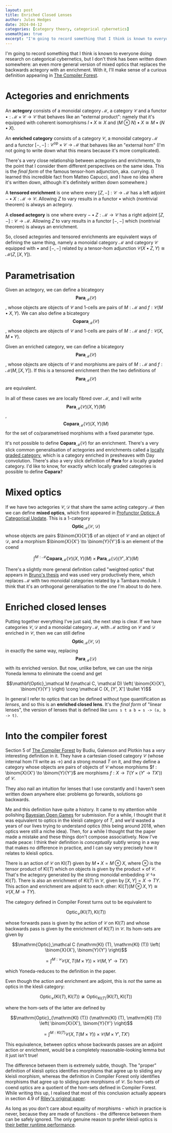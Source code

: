 ```yaml
---
layout: post
title: Enriched Closed Lenses
author: Jules Hedges
date: 2024-04-12
categories: [category theory, categorical cybernetics]
usemathjax: true 
excerpt: "I'm going to record something that I think is known to everyone doing research on categorical cybernetics, but I don't think has been written down somewhere: an even more general version of mixed optics that replaces the backwards actegory with an enrichment. With it, I'll make sense of a curious definition appearing in The Compiler Forest."
---
```


I'm going to record something that I think is known to everyone doing research on categorical cybernetics, but I don't think has been written down somewhere: an even more general version of mixed optics that replaces the backwards actegory with an enrichment. With it, I'll make sense of a curious definition appearing in [The Compiler Forest](https://homepages.inf.ed.ac.uk/gdp/publications/compiler-forest.pdf).

# Actegories and enrichments

An **actegory** consists of a monoidal category $\mathcal M$, a category $\mathcal C$ and a functor $\bullet : \mathcal M \times \mathcal C \to \mathcal C$ that behaves like an "external product": namely that it's equipped with coherent isomorphisms $I \bullet X \cong X$ and $(M \otimes N) \bullet X \cong M \bullet (N \bullet X)$.

An **enriched category** consists of a category $\mathcal C$, a monoidal category $\mathcal M$ and a functor $[-, -] : \mathcal C^\mathrm{op} \times \mathcal C \to \mathcal M$ that behaves like an "external hom" (I'm not going to write down what this means because it's more complicated).

There's a very close relationship between actegories and enrichments, to the point that I consider them different perspectives on the same idea. This is the *final form* of the famous tensor-hom adjunction, aka. currying. (I learned this incredible fact from Matteo Capucci, and I have no idea where it's written down, although it's definitely written down somewhere.)

A **tensored enrichment** is one where every $[Z, -] : \mathcal C \to \mathcal M$ has a left adjoint $- \bullet X : \mathcal M \to \mathcal C$. Allowing $Z$ to vary results in a functor $\bullet$ which (nontrivial theorem) is always an actegory.

A **closed actegory** is one where every $- \bullet Z : \mathcal M \to \mathcal C$ has a right adjoint $[Z, -] : \mathcal C \to \mathcal M$. Allowing $Z$ to vary results in a functor $[-, -]$ which (nontrivial theorem) is always an enrichment.

So, closed actegories and tensored enrichments are equivalent ways of defining the same thing, namely a monoidal category $\mathcal M$ and category $\mathcal C$ equipped with $\bullet$ and $[-, -]$ related by a tensor-hom adjunction $\mathcal C (X \bullet Z, Y) \cong \mathcal M (Z, [X, Y])$.

# Parametrisation

Given an actegory, we can define a bicategory $$\mathbf{Para}_\mathcal M (\mathcal C)$$, whose objects are objects of $\mathcal C$ and 1-cells are pairs of $M : \mathcal M$ and $f : \mathcal C (M \bullet X, Y)$. We can also define a bicategory $$\mathbf{Copara}_\mathcal M (\mathcal C)$$, whose objects are objects of $\mathcal C$ and 1-cells are pairs of $M : \mathcal M$ and $f : \mathcal C (X, M \bullet Y)$.

Given an enriched category, we can define a bicategory $$\mathbf{Para}_\mathcal M (\mathcal C)$$, whose objects are objects of $\mathcal C$ and morphisms are pairs of $M : \mathcal M$ and $f : \mathcal M (M, [X, Y])$. If this is a tensored enrichment then the two definitions of $$\mathbf{Para}_\mathcal M (\mathcal C)$$ are equivalent.

In all of these cases we are locally fibred over $\mathcal M$, and I will write $$\mathbf{Para}_\mathcal M (\mathcal C) (X, Y) (M)$$, $$\mathbf{Copara}_\mathcal M (\mathcal C) (X, Y) (M)$$ for the set of co/parametrised morphisms with a fixed parameter type.

It's not possible to define $\mathbf{Copara}_\mathcal M (\mathcal C)$ for an enrichment. There's a very slick common generalisation of actegories and enrichments called a [locally graded category](https://ncatlab.org/nlab/show/locally+graded+category), which is a category enriched in presheaves with Day convolution. There's also a very slick definition of $\mathbf{Para}$ for a locally graded category. I'd like to know, for exactly which locally graded categories is possible to define $\mathbf{Copara}$?

# Mixed optics

If we have two actegories $\mathcal C, \mathcal D$ that share the same acting category $\mathcal M$ then we can define **mixed optics**, which first appeared in [Profunctor Optics: A Categorical Update](https://compositionality-journal.org/papers/compositionality-6-1/). This is a 1-category $$\mathbf{Optic}_\mathcal M (\mathcal C, \mathcal D)$$ whose objects are pairs $\binom{X}{X'}$ of an object of $\mathcal C$ and an object of $\mathcal D$, and a morphism $\binom{X}{X'} \to \binom{Y}{Y'}$ is an element of the coend 

$$\int^{M : \mathcal M} \mathbf{Copara}_\mathcal M (\mathcal C) (X, Y) (M) \times \mathbf{Para}_\mathcal M (\mathcal D) (Y', X') (M)$$

There's a slightly more general definition called "weighted optics" that appears in [Bruno's thesis](https://arxiv.org/abs/2403.13001) and was used very productively there, which replaces $\mathcal M$ with two monoidal categories related by a Tambara module. I think that it's an orthogonal generalisation to the one I'm about to do here.

# Enriched closed lenses

Putting together everything I've just said, the next step is clear. If we have categories $\mathcal C, \mathcal D$ and a monoidal category $\mathcal M$, with $\mathcal M$ acting on $\mathcal C$ and $\mathcal D$ enriched in $\mathcal C$, then we can still define $$\mathbf{Optic}_\mathcal M (\mathcal C, \mathcal D)$$ in exactly the same way, replacing $$\mathbf{Para}_\mathcal M (\mathcal D)$$ with its enriched version. But now, unlike before, we can use the ninja Yoneda lemma to eliminate the coend and get

$$\mathbf{Optic}_\mathcal M (\mathcal C, \mathcal D) \left( \binom{X}{X'}, \binom{Y}{Y'} \right) \cong \mathcal C (X, [Y', X'] \bullet Y)$$

In general I refer to optics that can be defined without type quantification as *lenses*, and so this is an **enriched closed lens**. It's the *final form* of "linear lenses", the version of lenses that is defined like `Lens s t a b = s -> (a, b -> t)`.

# Into the compiler forest

Section 5 of [The Compiler Forest](https://homepages.inf.ed.ac.uk/gdp/publications/compiler-forest.pdf) by Budiu, Galenson and Plotkin has a *very* interesting definition in it. They have a cartesian closed category $\mathcal C$ (whose internal hom I'll write as $\to$) and a strong monad $T$ on it, and they define a category whose objects are pairs of objects of $\mathcal C$ whose morphisms $f : \binom{X}{X'} \to \binom{Y}{Y'}$ are morphisms $f : X \to T (Y \times (Y' \to T X'))$ of $\mathcal C$.

They also nail an intuition for lenses that I use constantly and I haven't seen written down anywhere else: problems go forwards, solutions go backwards.

Me and this definition have quite a history. It came to my attention while polishing [Bayesian Open Games](https://compositionality-journal.org/papers/compositionality-5-9/) for submission. For a while, I thought that it was equivalent to optics in the kleisli category of $T$, and we'd wasted a years of our lives trying to understand optics (this being around 2018, when optics were still a niche idea). Then, for a while I thought that the paper made a mistake and these things don't compose associatively. Now I've made peace: I think their definition is *conceptually* subtly wrong in a way that makes no difference in practice, and I can say very precisely how it relates to kleisli optics.

There is an action of $\mathcal C$ on $\mathrm{Kl} (T)$ given by $M \bullet X = M \otimes X$, where $\otimes$ is the tensor product of $\mathrm{Kl} (T)$ which on objects is given by the product $\times$ of $\mathcal C$. That's the actegory generated by the strong monoidal embedding $\mathcal C \hookrightarrow \mathrm{Kl} (T)$. There is also an enrichment of $\mathrm{Kl} (T)$ in $\mathcal C$, given by $[X, Y] = X \to T Y$. This action and enrichment are adjoint to each other: $\mathrm{Kl} (T) (M \otimes X, Y) \cong \mathcal C (X, M \to TY)$.

The category defined in Compiler Forest turns out to be equivalent to

$$\mathrm{Optic}_\mathcal C (\mathrm{Kl} (T), \mathrm{Kl} (T))$$

whose forwards pass is given by the action of $\mathcal C$ on $\mathrm{Kl} (T)$ and whose backwards pass is given by the enrichment of $\mathrm{Kl} (T)$ in $\mathcal C$. Its hom-sets are given by

$$\mathrm{Optic}_\mathcal C (\mathrm{Kl} (T), \mathrm{Kl} (T)) \left( \binom{X}{X'}, \binom{Y}{Y'} \right)$$

$$ = \int^{M : \mathcal C} \mathcal C (X, T (M \times Y)) \times \mathcal C (M, Y' \to T X')$$

which Yoneda-reduces to the definition in the paper.

Even though the action and enrichment are adjoint, this is *not* the same as optics in the klesli category:

$$\mathrm{Optic}_\mathcal C (\mathrm{Kl} (T), \mathrm{Kl} (T)) \not\cong \mathrm{Optic}_{\mathrm{Kl} (T)} (\mathrm{Kl} (T), \mathrm{Kl} (T))$$

where the hom-sets of the latter are defined by

$$\mathrm{Optic}_{\mathrm{Kl} (T)} (\mathrm{Kl} (T), \mathrm{Kl} (T)) \left( \binom{X}{X'}, \binom{Y}{Y'} \right)$$

$$ = \int^{M : \mathrm{Kl} (T)} \mathcal C (X, T (M \times Y)) \times \mathcal C (M \times Y', T X')$$

This equivalence, between optics whose backwards passes are an adjoint action or enrichment, would be a completely reasonable-looking lemma but it just isn't true! 

The difference between them is extremely subtle, though. The "proper" definition of kleisli optics identifies morphisms that agree up to sliding any kleisli morphism, whereas the definition in Compiler Forest only identifies morphisms that agree up to sliding pure morphisms of $\mathcal C$. So hom-sets of coend optics are a quotient of the hom-sets defined in Compiler Forest. While writing this up, I realised that most of this conclusion actually appears in section 4.9 of [Riley's original paper](https://arxiv.org/abs/1809.00738).

As long as you don't care about equality of morphisms - which in practice is never, because they are made of functions - the difference between them can be safely ignored. The only genuine reason to prefer kleisli optics is [their better runtime performance](https://arxiv.org/abs/2209.09351).
